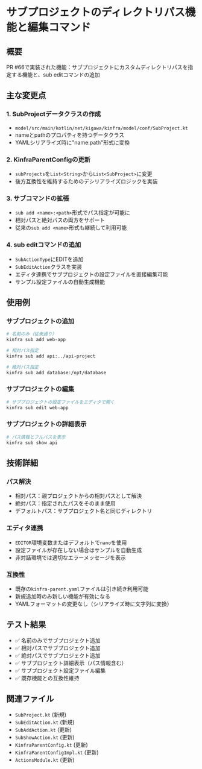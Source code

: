 # サブプロジェクトのディレクトリパス機能と編集コマンド

## 概要
PR #66で実装された機能：サブプロジェクトにカスタムディレクトリパスを指定する機能と、sub editコマンドの追加

## 主な変更点

### 1. SubProjectデータクラスの作成
- `model/src/main/kotlin/net/kigawa/kinfra/model/conf/SubProject.kt`
- nameとpathのプロパティを持つデータクラス
- YAMLシリアライズ時に"name:path"形式に変換

### 2. KinfraParentConfigの更新
- `subProjects`を`List<String>`から`List<SubProject>`に変更
- 後方互換性を維持するためのデシリアライズロジックを実装

### 3. サブコマンドの拡張
- `sub add <name>:<path>`形式でパス指定が可能に
- 相対パスと絶対パスの両方をサポート
- 従来の`sub add <name>`形式も継続して利用可能

### 4. sub editコマンドの追加
- `SubActionType`にEDITを追加
- `SubEditAction`クラスを実装
- エディタ連携でサブプロジェクトの設定ファイルを直接編集可能
- サンプル設定ファイルの自動生成機能

## 使用例

### サブプロジェクトの追加
```bash
# 名前のみ（従来通り）
kinfra sub add web-app

# 相対パス指定
kinfra sub add api:../api-project

# 絶対パス指定
kinfra sub add database:/opt/database
```

### サブプロジェクトの編集
```bash
# サブプロジェクトの設定ファイルをエディタで開く
kinfra sub edit web-app
```

### サブプロジェクトの詳細表示
```bash
# パス情報とフルパスを表示
kinfra sub show api
```

## 技術詳細

### パス解決
- 相対パス：親プロジェクトからの相対パスとして解決
- 絶対パス：指定されたパスをそのまま使用
- デフォルトパス：サブプロジェクト名と同じディレクトリ

### エディタ連携
- `EDITOR`環境変数またはデフォルトで`nano`を使用
- 設定ファイルが存在しない場合はサンプルを自動生成
- 非対話環境では適切なエラーメッセージを表示

### 互換性
- 既存の`kinfra-parent.yaml`ファイルは引き続き利用可能
- 新規追加時のみ新しい機能が有効になる
- YAMLフォーマットの変更なし（シリアライズ時に文字列に変換）

## テスト結果
- ✅ 名前のみでサブプロジェクト追加
- ✅ 相対パスでサブプロジェクト追加  
- ✅ 絶対パスでサブプロジェクト追加
- ✅ サブプロジェクト詳細表示（パス情報含む）
- ✅ サブプロジェクト設定ファイル編集
- ✅ 既存機能との互換性維持

## 関連ファイル
- `SubProject.kt` (新規)
- `SubEditAction.kt` (新規)
- `SubAddAction.kt` (更新)
- `SubShowAction.kt` (更新)
- `KinfraParentConfig.kt` (更新)
- `KinfraParentConfigImpl.kt` (更新)
- `ActionsModule.kt` (更新)
